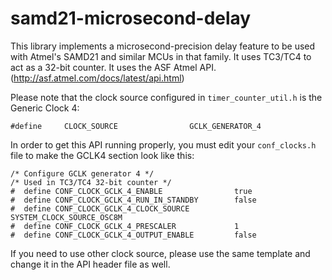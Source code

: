 # samd21-microsecond-delay

This library implements a microsecond-precision delay feature to be used with Atmel's SAMD21 and similar MCUs in that family.
It uses TC3/TC4 to act as a 32-bit counter.
It uses the ASF Atmel API. (http://asf.atmel.com/docs/latest/api.html)


Please note that the clock source configured in `timer_counter_util.h` is the Generic Clock 4:
```
#define     CLOCK_SOURCE                GCLK_GENERATOR_4
```

In order to get this API running properly, you must edit your `conf_clocks.h` file to make the GCLK4 section look like this:
```
/* Configure GCLK generator 4 */
/* Used in TC3/TC4 32-bit counter */
#  define CONF_CLOCK_GCLK_4_ENABLE                true
#  define CONF_CLOCK_GCLK_4_RUN_IN_STANDBY        false
#  define CONF_CLOCK_GCLK_4_CLOCK_SOURCE          SYSTEM_CLOCK_SOURCE_OSC8M
#  define CONF_CLOCK_GCLK_4_PRESCALER             1
#  define CONF_CLOCK_GCLK_4_OUTPUT_ENABLE         false
```

If you need to use other clock source, please use the same template and change it in the API header file as well.
